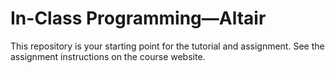 # In-Class Programming—Altair

This repository is your starting point for the tutorial and assignment. See the assignment instructions on the course website.

